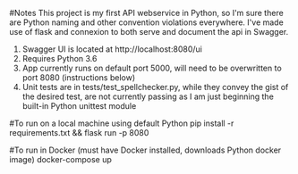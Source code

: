 #Notes
This project is my first API webservice in Python, so I'm sure there are Python naming and other convention violations everywhere. I've made use of flask and connexion to both serve and document the api in Swagger. 

1. Swagger UI is located at http://localhost:8080/ui
2. Requires Python 3.6
3. App currently runs on default port 5000, will need to be overwritten to port 8080 (instructions below)
4. Unit tests are in tests/test_spellchecker.py, while they convey the gist of the desired test, are not currently passing as I am just beginning the built-in Python unittest module

#To run on a local machine using default Python
pip install -r requirements.txt && flask run -p 8080

#To run in Docker (must have Docker installed, downloads Python docker image)
docker-compose up